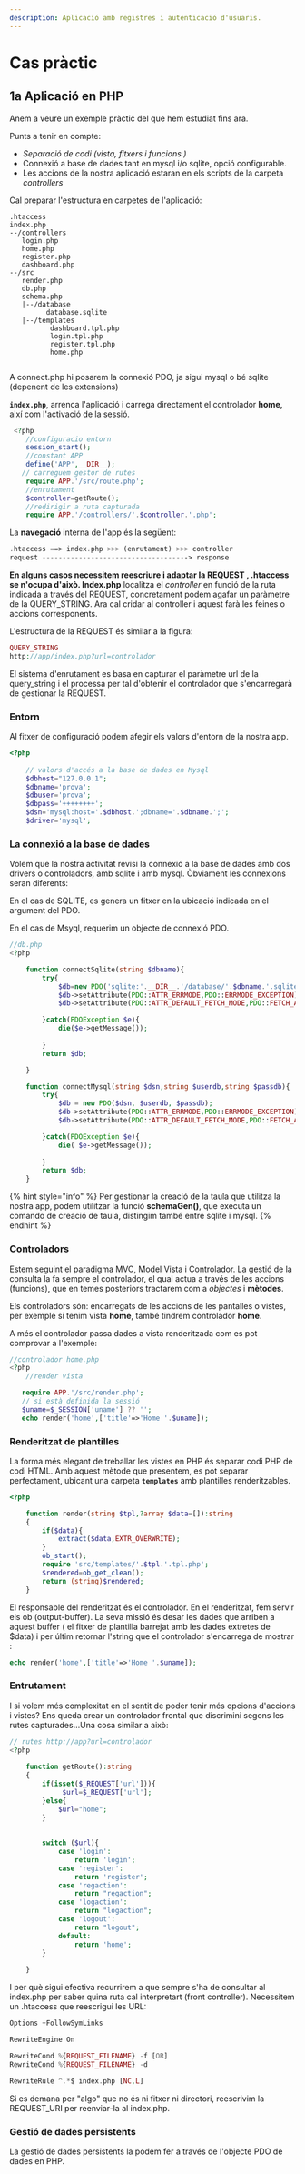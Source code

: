 ```yaml
---
description: Aplicació amb registres i autenticació d'usuaris.
---
```


# Cas pràctic

## 1a Aplicació en PHP 

Anem a veure un exemple pràctic del que hem estudiat fins ara.

Punts a tenir en compte:

* _Separació de codi \(vista, fitxers i funcions \)_
* Connexió a base de dades tant en mysql i/o sqlite, opció configurable.
* Les accions de la nostra aplicació estaran en els scripts de la carpeta _controllers_

Cal preparar l'estructura en carpetes de l'aplicació:

```text
.htaccess
index.php
--/controllers
   login.php
   home.php
   register.php
   dashboard.php
--/src
   render.php
   db.php
   schema.php
   |--/database
         database.sqlite
   |--/templates
          dashboard.tpl.php
          login.tpl.php
          register.tpl.php
          home.php
       
```

A connect.php hi posarem la connexió PDO, ja sigui mysql o bé sqlite \(depenent de les extensions\)

**`index.php`**, arrenca l'aplicació i carrega directament el controlador **home,** així com l'activació de la sessió.

```php
 <?php   
    //configuracio entorn
    session_start();
    //constant APP
    define('APP',__DIR__);
   // carreguem gestor de rutes    
    require APP.'/src/route.php';
    //enrutament
    $controller=getRoute();
    //redirigir a ruta capturada
    require APP.'/controllers/'.$controller.'.php';

```

La **navegació** interna de l'app és la següent:

```php
.htaccess ==> index.php >>> (enrutament) >>> controller 
request ------------------------------------> response
```

**En alguns casos necessitem reescriure i adaptar la REQUEST , .htaccess se n'ocupa d'això. Index.php**  localitza el _controller_ en funció de la ruta indicada a través del REQUEST, concretament podem agafar un paràmetre de la QUERY\_STRING. Ara cal cridar al controller i aquest farà les feines o accions corresponents.

L'estructura de la REQUEST és similar a la figura:

```php
QUERY_STRING
http://app/index.php?url=controlador
```

El sistema d'enrutament es basa en capturar el paràmetre url de la query\_string i el processa per tal d'obtenir el controlador que s'encarregarà de gestionar la REQUEST.

### Entorn

Al fitxer de configuració podem afegir els valors d'entorn de la nostra app.

```php
<?php
   
    // valors d'accés a la base de dades en Mysql
    $dbhost="127.0.0.1";
    $dbname='prova';
    $dbuser='prova';
    $dbpass='++++++++';
    $dsn='mysql:host='.$dbhost.';dbname='.$dbname.';';
    $driver='mysql';
```

### La connexió a la base de dades

Volem que la nostra activitat revisi la connexió a la base de dades amb dos drivers o controladors, amb sqlite i amb mysql. Òbviament les connexions seran diferents:

En el cas de SQLITE, es genera un fitxer en la ubicació indicada en el argument del PDO.

En el cas de Msyql, requerim un objecte de connexió PDO.

```php
//db.php
<?php

    function connectSqlite(string $dbname){
        try{
            $db=new PDO('sqlite:'.__DIR__.'/database/'.$dbname.'.sqlite');
            $db->setAttribute(PDO::ATTR_ERRMODE,PDO::ERRMODE_EXCEPTION);
            $db->setAttribute(PDO::ATTR_DEFAULT_FETCH_MODE,PDO::FETCH_ASSOC);

        }catch(PDOException $e){
            die($e->getMessage());
    
        }
        return $db;

    }

    function connectMysql(string $dsn,string $userdb,string $passdb){
        try{
            $db = new PDO($dsn, $userdb, $passdb);
            $db->setAttribute(PDO::ATTR_ERRMODE,PDO::ERRMODE_EXCEPTION);
            $db->setAttribute(PDO::ATTR_DEFAULT_FETCH_MODE,PDO::FETCH_ASSOC);

        }catch(PDOException $e){
            die( $e->getMessage());
            
        }
        return $db;
    }
```

{% hint style="info" %}
Per  gestionar la creació de la taula que utilitza la nostra app, podem utilitzar la funció **schemaGen\(\)**, que executa un comando de creació de taula, distingim també entre sqlite i mysql.
{% endhint %}

### **Controladors**

Estem seguint el paradigma MVC, Model Vista i Controlador. La gestió de la consulta la fa sempre el controlador, el qual actua a través de les accions \(funcions\), que  en temes posteriors tractarem com a _objectes_  i **mètodes**.

Els controladors són: encarregats de les accions de les pantalles o vistes, per exemple  si tenim vista **home**, també tindrem controlador **home**.

A més el controlador passa dades a vista renderitzada com es pot comprovar a l'exemple:

```php
//controlador home.php
<?php
    //render vista

   require APP.'/src/render.php';
   // si està definida la sessió
   $uname=$_SESSION['uname'] ?? '';
   echo render('home',['title'=>'Home '.$uname]);
```

### Renderitzat de plantilles

La forma més elegant de treballar les vistes en PHP és separar codi PHP de codi HTML. Amb aquest mètode que presentem, es pot separar perfectament, ubicant una carpeta  **`templates`** amb plantilles renderitzables.

```php
<?php

    function render(string $tpl,?array $data=[]):string 
    {
        if($data){
            extract($data,EXTR_OVERWRITE);
        }
        ob_start();
        require 'src/templates/'.$tpl.'.tpl.php';
        $rendered=ob_get_clean();
        return (string)$rendered;
    }
```

El responsable del renderitzat és el controlador.  En el renderitzat, fem servir els ob \(output-buffer\). La seva missió és desar les dades que arriben a aquest buffer \( el fitxer de plantilla barrejat amb les dades extretes de $data\) i per últim retornar l'string que el controlador s'encarrega de mostrar :

```php
echo render('home',['title'=>'Home '.$uname]);
```

### Entrutament

I si volem més complexitat en el sentit de poder tenir més opcions d'accions i vistes? Ens queda crear un controlador frontal que discrimini segons les rutes capturades...Una cosa similar a això:

```php
// rutes http://app?url=controlador
<?php
    
    function getRoute():string
    {
        if(isset($_REQUEST['url'])){
             $url=$_REQUEST['url'];
        }else{
            $url="home";
        }
       
    
        switch ($url){
            case 'login': 
                return 'login';
            case 'register': 
                return 'register';
            case 'regaction': 
                return "regaction";
            case 'logaction': 
                return "logaction";
            case 'logout': 
                return "logout";
            default: 
                return 'home';
        }
            
    }
```

I per què sigui efectiva recurrirem a que sempre s'ha de consultar al index.php per saber quina ruta cal interpretart \(front controller\). Necessitem un .htaccess que reescrigui les URL:

```php
Options +FollowSymLinks

RewriteEngine On

RewriteCond %{REQUEST_FILENAME} -f [OR]
RewriteCond %{REQUEST_FILENAME} -d 

RewriteRule ^.*$ index.php [NC,L]
```

Si es demana per "algo" que no és ni fitxer ni directori, reescrivim la REQUEST\_URI per reenviar-la al index.php.

### Gestió de dades persistents

La gestió de dades persistents la podem fer a través de l'objecte PDO de dades en PHP.



